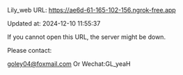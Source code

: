 Lily_web URL: https://ae6d-61-165-102-156.ngrok-free.app

Updated at: 2024-12-10 11:55:37

If you cannot open this URL, the server might be down.

Please contact: 

goley04@foxmail.com Or Wechat:GL_yeaH
